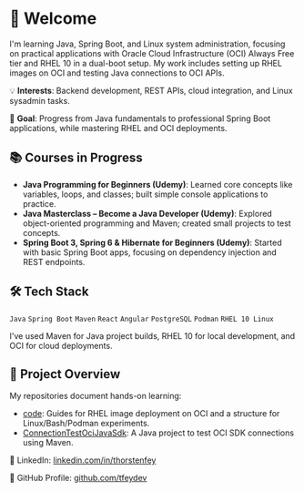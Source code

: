 # 👋 Welcome

I'm learning Java, Spring Boot, and Linux system administration, focusing on practical applications with Oracle Cloud Infrastructure (OCI) Always Free tier and RHEL 10 in a dual-boot setup. My work includes setting up RHEL images on OCI and testing Java connections to OCI APIs.

💡 **Interests**: Backend development, REST APIs, cloud integration, and Linux sysadmin tasks.

🌱 **Goal**: Progress from Java fundamentals to professional Spring Boot applications, while mastering RHEL and OCI deployments.

## 📚 Courses in Progress

- **Java Programming for Beginners (Udemy)**: Learned core concepts like variables, loops, and classes; built simple console applications to practice.
- **Java Masterclass – Become a Java Developer (Udemy)**: Explored object-oriented programming and Maven; created small projects to test concepts.
- **Spring Boot 3, Spring 6 & Hibernate for Beginners (Udemy)**: Started with basic Spring Boot apps, focusing on dependency injection and REST endpoints.

## 🛠️ Tech Stack

`Java` `Spring Boot` `Maven` `React` `Angular` `PostgreSQL` `Podman` `RHEL 10 Linux`

I've used Maven for Java project builds, RHEL 10 for local development, and OCI for cloud deployments.

## 📂 Project Overview

My repositories document hands-on learning:
- [code](https://github.com/tfeydev/code): Guides for RHEL image deployment on OCI and a structure for Linux/Bash/Podman experiments.
- [ConnectionTestOciJavaSdk](https://github.com/tfeydev/ConnectionTestOciJavaSdk): A Java project to test OCI SDK connections using Maven.

📎 LinkedIn: [linkedin.com/in/thorstenfey](https://linkedin.com/in/thorstenfey)

📂 GitHub Profile: [github.com/tfeydev](https://github.com/tfeydev)
